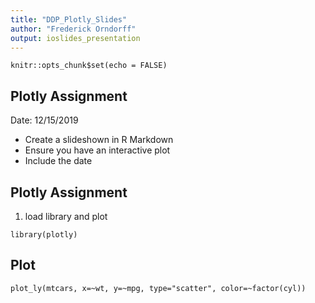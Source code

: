 ```yaml
---
title: "DDP_Plotly_Slides"
author: "Frederick Orndorff"
output: ioslides_presentation
---
```


```{r setup, include=FALSE}
knitr::opts_chunk$set(echo = FALSE)
```

## Plotly Assignment
Date: 12/15/2019

- Create a slideshown in R Markdown
- Ensure you have an interactive plot
- Include the date

## Plotly Assignment
1. load library and plot
```{r, message=FALSE}
library(plotly)
```

## Plot
```{r, message=FALSE}
plot_ly(mtcars, x=~wt, y=~mpg, type="scatter", color=~factor(cyl))
```

